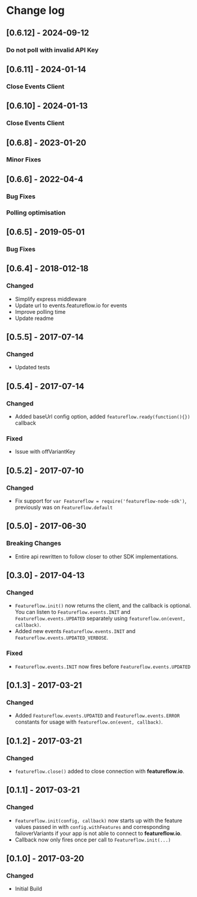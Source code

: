 # Change log
## [0.6.12] - 2024-09-12
### Do not poll with invalid API Key
## [0.6.11] - 2024-01-14
### Close Events Client
## [0.6.10] - 2024-01-13
### Close Events Client
## [0.6.8] - 2023-01-20
### Minor Fixes
## [0.6.6] - 2022-04-4
### Bug Fixes
### Polling optimisation
## [0.6.5] - 2019-05-01
### Bug Fixes
## [0.6.4] - 2018-012-18
### Changed
- Simplify express middleware
- Update url to events.featureflow.io for events
- Improve polling time
- Update readme
## [0.5.5] - 2017-07-14
### Changed
- Updated tests
## [0.5.4] - 2017-07-14
### Changed
- Added baseUrl config option, added `featureflow.ready(function(){})` callback
### Fixed
- Issue with offVariantKey
## [0.5.2] - 2017-07-10
### Changed
- Fix support for `var Featureflow = require('featureflow-node-sdk')`, previously was on `Featureflow.default`
## [0.5.0] - 2017-06-30
### Breaking Changes
- Entire api rewritten to follow closer to other SDK implementations.
## [0.3.0] - 2017-04-13
### Changed
- `Featureflow.init()` now returns the client, and the callback is optional. You can listen to `Featureflow.events.INIT` and `Featureflow.events.UPDATED` separately using `featureflow.on(event, callback)`.
- Added new events `Featureflow.events.INIT` and `Featureflow.events.UPDATED_VERBOSE`.
### Fixed
- `Featureflow.events.INIT` now fires before `Featureflow.events.UPDATED`
## [0.1.3] - 2017-03-21
### Changed
- Added `Featureflow.events.UPDATED` and `Featureflow.events.ERROR` constants for usage with `featureflow.on(event, callback)`. 
## [0.1.2] - 2017-03-21
### Changed
- `featureflow.close()` added to close connection with **featureflow.io**.
## [0.1.1] - 2017-03-21
### Changed
- `Featureflow.init(config, callback)` now starts up with the feature values passed in with `config.withFeatures` 
  and corresponding failoverVariants if your app is not able to connect to **featureflow.io**.
- Callback now only fires once per call to `Featureflow.init(...)`
## [0.1.0] - 2017-03-20
### Changed
- Initial Build

